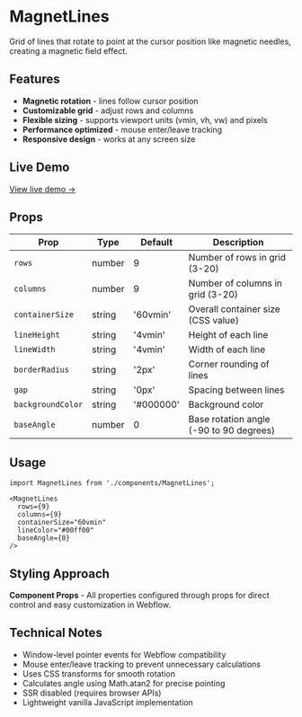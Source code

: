 # MagnetLines

Grid of lines that rotate to point at the cursor position like magnetic needles, creating a magnetic field effect.

## Features

- **Magnetic rotation** - lines follow cursor position
- **Customizable grid** - adjust rows and columns
- **Flexible sizing** - supports viewport units (vmin, vh, vw) and pixels
- **Performance optimized** - mouse enter/leave tracking
- **Responsive design** - works at any screen size

## Live Demo

[View live demo →](https://webflow-code-components.webflow.io/components/magnetic-lines-component)

## Props

| Prop | Type | Default | Description |
|------|------|---------|-------------|
| `rows` | number | 9 | Number of rows in grid (3-20) |
| `columns` | number | 9 | Number of columns in grid (3-20) |
| `containerSize` | string | '60vmin' | Overall container size (CSS value) |
| `lineHeight` | string | '4vmin' | Height of each line |
| `lineWidth` | string | '4vmin' | Width of each line |
| `borderRadius` | string | '2px' | Corner rounding of lines |
| `gap` | string | '0px' | Spacing between lines |
| `backgroundColor` | string | '#000000' | Background color |
| `baseAngle` | number | 0 | Base rotation angle (-90 to 90 degrees) |

## Usage

```tsx
import MagnetLines from './components/MagnetLines';

<MagnetLines
  rows={9}
  columns={9}
  containerSize="60vmin"
  lineColor="#00ff00"
  baseAngle={0}
/>
```

## Styling Approach

**Component Props** - All properties configured through props for direct control and easy customization in Webflow.

## Technical Notes

- Window-level pointer events for Webflow compatibility
- Mouse enter/leave tracking to prevent unnecessary calculations
- Uses CSS transforms for smooth rotation
- Calculates angle using Math.atan2 for precise pointing
- SSR disabled (requires browser APIs)
- Lightweight vanilla JavaScript implementation
